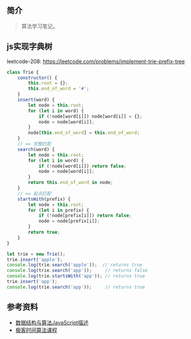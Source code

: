 ## 简介

> 算法学习笔记。

## js实现字典树

leetcode-208: https://leetcode.com/problems/implement-trie-prefix-tree

```js
class Trie {
    constructor() {
        this.root = {};
        this.end_of_word = '#';
    }
    insert(word) {
        let node = this.root;
        for (let i in word) {
            if (!node[word[i]]) node[word[i]] = {};
            node = node[word[i]];
        }
        node[this.end_of_word] = this.end_of_word;
    }
    // == 完整匹配
    search(word) {
        let node = this.root;
        for (let i in word) {
            if (!node[word[i]]) return false;
            node = node[word[i]];
        }
        return this.end_of_word in node;
    }
    // == 起点匹配
    startsWith(prefix) {
        let node = this.root;
        for (let i in prefix) {
            if (!node[prefix[i]]) return false;
            node = node[prefix[i]];
        }
        return true;
    }
}

let trie = new Trie();
trie.insert('apple');
console.log(trie.search('apple'));  // returns true
console.log(trie.search('app'));     // returns false
console.log(trie.startsWith('app')); // returns true
trie.insert('app');
console.log(trie.search('app'));     // returns true
```

## 参考资料

- [数据结构与算法JavaScript描述](https://book.douban.com/subject/25945449/)
- [极客时间算法课程](https://time.geekbang.org/course/intro/100019701)
